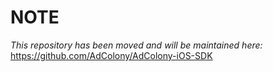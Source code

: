 # NOTE

*This repository has been moved and will be maintained here:* https://github.com/AdColony/AdColony-iOS-SDK
